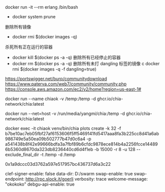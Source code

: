 docker run -it --rm erlang /bin/bash
- docker system prune

删除所有镜像

- docker rmi $(docker images -q)

杀死所有正在运行的容器
- docker kill $(docker ps -a -q)
删除所有已经停止的容器
- docker rm $(docker ps -a -q)
删除所有未打 dangling 标签的镜像
c docker rmi $(docker images -q -f dangling=true)


https://portswigger.net/burp/communitydownload
https://www.paterva.com/web7/community/community.php
https://console.aws.amazon.com/ec2/v2/home?region=us-east-1#







docker run --name chiaok -v /temp:/temp -d ghcr.io/chia-network/chia:latest

docker run --net=host -v /run/media/yangmi/chia:/temp -d ghcr.io/chia-network/chia:latest


docker exec -it chiaok venv/bin/chia plots create -k 32 -f b7be10ac7eb05fbf27af6153606f5ff5469141fd5417aaa8fa3b225cc8d41a6ab986749e5a50ea09b502777b47d0c6a4 -p a541438b8f42e99666bdfa3a7fbf89b6cfdc9878ece814b4a2256fcce144896b5360d8670da323db8236440cd6d4f1eb -b 15000 -r 8 -u 128 --exclude_final_dir -t /temp -d /temp


0x1a9dccc03d3762a597e517957bc436737d6a3c22



clef-signer-enable: false
data-dir: D:/swarm
swap-enable: true
swap-endpoint: http://rpc.slock.it/goerli
verbosity: trace
welcome-message: "okokoko"
debgu-api-enable: true

